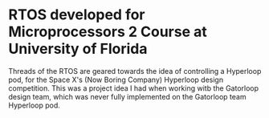 # RTOS developed for Microprocessors 2 Course at University of Florida

Threads of the RTOS are geared towards the idea of controlling a Hyperloop pod, for the Space X's (Now Boring Company) Hyperloop design competition. 
This was a project idea I had when working witb the Gatorloop design team, which was never fully implemented on the Gatorloop team Hyperloop pod.
